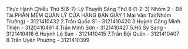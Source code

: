 Thực Hành Chiều Thứ 5(6-7)-Lý Thuyết Sáng Thứ 6 (1-2-3) 
Nhóm 2 - Đề Tài:PHẦN MỀM QUẢN LÝ CỬA HÀNG BÁN GIÀY
1.Mai Văn Tài(Nhóm Trưởng) - 3121410432
2.Trần Quốc Sĩ - 3121410420
3.Huỳnh Công Minh Thiện - 3120410491
4.Trần Minh Sơn - 3121410427
5.Hồ Sỹ Sang - 3121410416
6.Huỳnh Lệ San - 3121410415
7.Trần Bội Quân - 3121410407
8.Trần Uyên Phương - 3121410399
